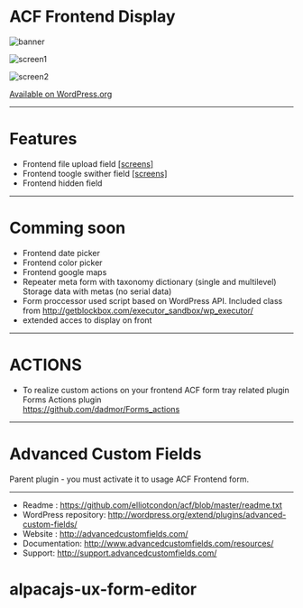 # ACF Frontend Display

![banner](https://github.com/dadmor/ACF_frontend_display/blob/master/banner-772x250.png)

![screen1](https://github.com/dadmor/ACF_frontend_display/blob/master/screenshot-1.png)

![screen2](https://github.com/dadmor/ACF_frontend_display/blob/master/screenshot-2.png)

<a href="https://wordpress.org/plugins/acf-frontend-display/">Available on WordPress.org</a>


-----------------------

# Features

* Frontend file upload field <a href="https://github.com/dadmor/ACF_frontend_display/wiki/ACF-frontend-display-Pack"> [screens] </a>
* Frontend toogle swither field <a href="https://github.com/dadmor/ACF_frontend_display/wiki/ACF-frontend-display-Pack"> [screens] </a>
* Frontend hidden field

-----------------------

# Comming soon

* Frontend date picker 
* Frontend color picker
* Frontend google maps
* Repeater meta form with taxonomy dictionary (single and multilevel) Storage data with metas (no serial data)
* Form proccessor used script based on WordPress API. Included class from http://getblockbox.com/executor_sandbox/wp_executor/
* extended acces to display on front

-----------------------

# ACTIONS

* To realize custom actions on your frontend ACF form tray related plugin <br/> Forms Actions plugin <br/> <a href="https://github.com/dadmor/Forms_actions">https://github.com/dadmor/Forms_actions</a>

-----------------------

# Advanced Custom Fields

Parent plugin - you must activate it to usage ACF Frontend form.

-----------------------

* Readme : https://github.com/elliotcondon/acf/blob/master/readme.txt
* WordPress repository: http://wordpress.org/extend/plugins/advanced-custom-fields/
* Website : http://advancedcustomfields.com/
* Documentation: http://www.advancedcustomfields.com/resources/
* Support: http://support.advancedcustomfields.com/
# alpacajs-ux-form-editor
